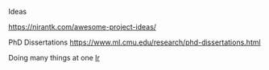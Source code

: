 Ideas

https://nirantk.com/awesome-project-ideas/

PhD Dissertations
https://www.ml.cmu.edu/research/phd-dissertations.html

Doing many things at one
[Ir](https://jetholt.com/micro/starting-many-things/)
